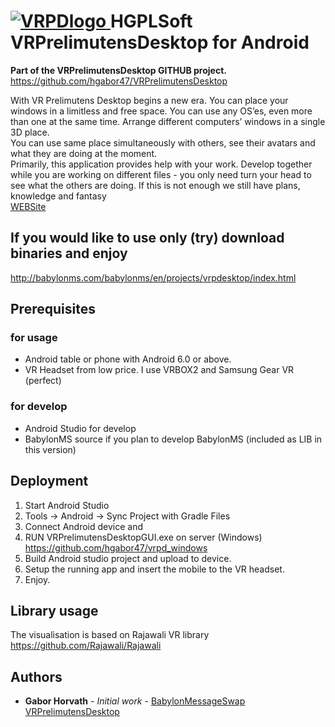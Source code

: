 [![VRPDlogo](https://prelimutens.com/main/babylonms/babylonmssite/projects/vrpdesktop/media/vrpdicon.png "VR Prelimutens Desktop")
](http://babylonms.com/babylonms/en/projects/vrpdesktop/index.html "on WEB")
HGPLSoft VRPrelimutensDesktop for Android
=========================================

**Part of the VRPrelimutensDesktop GITHUB project.** https://github.com/hgabor47/VRPrelimutensDesktop	

	
With VR Prelimutens Desktop begins a new era. You can place your windows in a limitless and free space. You can use any OS’es, even more than one at the same time. Arrange different computers’ windows in a single 3D place. 	
You can use same place simultaneously with others, see their avatars and what they are doing at the moment. 	
Primarily, this application provides help with your work. Develop together while you are working on different files - you only need turn your head to see what the others are doing. If this is not enough we still have plans, knowledge and fantasy       	
[WEBSite](http://babylonms.com/babylonms/en/projects/vrpdesktop/index.html "on WEB")	
	
## If you would like to use only (try) download binaries and enjoy	
http://babylonms.com/babylonms/en/projects/vrpdesktop/index.html	
	
## Prerequisites 	
	
### for usage	
* Android table or phone with Android 6.0 or above.	
* VR Headset from low price. I use VRBOX2 and Samsung Gear VR (perfect)	
	
### for develop	
* Android Studio for develop	
* BabylonMS source if you plan to develop BabylonMS (included as LIB in this version) 	
	
## Deployment


1. Start Android Studio
2. Tools -> Android -> Sync Project with Gradle Files
3. Connect Android device and
4. RUN VRPrelimutensDesktopGUI.exe on server (Windows) https://github.com/hgabor47/vrpd_windows
5. Build Android studio project and upload to device.
6. Setup the running app and insert the mobile to the VR headset.
7. Enjoy.

## Library usage	
	
The visualisation is based on Rajawali VR library https://github.com/Rajawali/Rajawali	
 	 
## Authors	
 	 
* **Gabor Horvath** - *Initial work* - [BabylonMessageSwap](https://github.com/hgabor47/babylonms)	
                                       [VRPrelimutensDesktop](https://github.com/hgabor47/VRPrelimutensDesktop)

